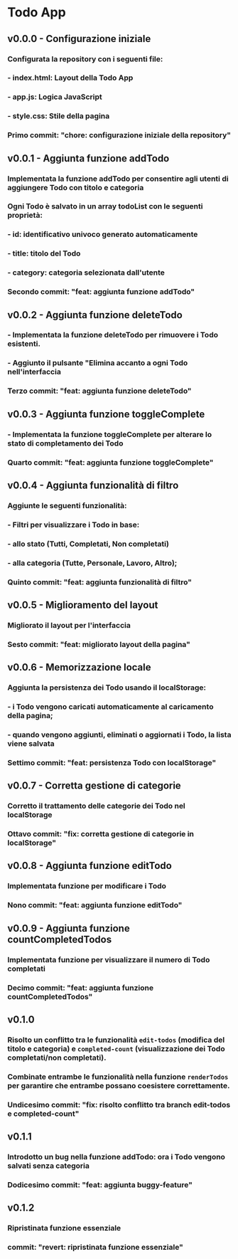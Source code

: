 # Todo App

## v0.0.0 - Configurazione iniziale
### Configurata la repository con i seguenti file:
### - index.html: Layout della Todo App
### - app.js: Logica JavaScript
### - style.css: Stile della pagina
### Primo commit: "chore: configurazione iniziale della repository"

## v0.0.1 - Aggiunta funzione addTodo
### Implementata la funzione addTodo per consentire agli utenti di aggiungere Todo con titolo e categoria
### Ogni Todo è salvato in un array todoList con le seguenti proprietà:
### - id: identificativo univoco generato automaticamente
### - title: titolo del Todo
### - category: categoria selezionata dall'utente
### Secondo commit: "feat: aggiunta funzione addTodo"

## v0.0.2 - Aggiunta funzione deleteTodo
### - Implementata la funzione deleteTodo per rimuovere i Todo esistenti.
### - Aggiunto il pulsante "Elimina accanto a ogni Todo nell'interfaccia
### Terzo commit: "feat: aggiunta funzione deleteTodo"

## v0.0.3 - Aggiunta funzione toggleComplete
### - Implementata la funzione toggleComplete per alterare lo stato di completamento dei Todo
### Quarto commit: "feat: aggiunta funzione toggleComplete"

## v0.0.4 - Aggiunta funzionalità di filtro
### Aggiunte le seguenti funzionalità:
### - Filtri per visualizzare i Todo in base:
###     - allo stato (Tutti, Completati, Non completati) 
###     - alla categoria (Tutte, Personale, Lavoro, Altro);
### Quinto commit: "feat: aggiunta funzionalità di filtro"

## v0.0.5 - Miglioramento del layout
### Migliorato il layout per l'interfaccia
### Sesto commit: "feat: migliorato layout della pagina"

## v0.0.6 - Memorizzazione locale
### Aggiunta la persistenza dei Todo usando il localStorage:
### - i Todo vengono caricati automaticamente al caricamento della pagina;
### - quando vengono aggiunti, eliminati o aggiornati i Todo, la lista viene salvata
### Settimo commit: "feat: persistenza Todo con localStorage"

## v0.0.7 - Corretta gestione di categorie
### Corretto il trattamento delle categorie dei Todo nel localStorage
### Ottavo commit: "fix: corretta gestione di categorie in localStorage"

## v0.0.8 - Aggiunta funzione editTodo
### Implementata funzione per modificare i Todo
### Nono commit: "feat: aggiunta funzione editTodo"

## v0.0.9 - Aggiunta funzione countCompletedTodos
### Implementata funzione per visualizzare il numero di Todo completati
### Decimo commit: "feat: aggiunta funzione countCompletedTodos"

## v0.1.0
### Risolto un conflitto tra le funzionalità `edit-todos` (modifica del titolo e categoria) e `completed-count` (visualizzazione dei Todo completati/non completati).
### Combinate entrambe le funzionalità nella funzione `renderTodos` per garantire che entrambe possano coesistere correttamente.
### Undicesimo commit: "fix: risolto conflitto tra branch edit-todos e completed-count"

## v0.1.1
### Introdotto un bug nella funzione addTodo: ora i Todo vengono salvati senza categoria
### Dodicesimo commit: "feat: aggiunta buggy-feature"

## v0.1.2
### Ripristinata funzione essenziale
### commit: "revert: ripristinata funzione essenziale"


